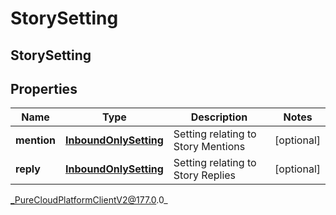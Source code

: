 # StorySetting

## StorySetting

## Properties

|Name | Type | Description | Notes|
|------------ | ------------- | ------------- | -------------|
| **mention** | [**InboundOnlySetting**](InboundOnlySetting) | Setting relating to Story Mentions | [optional] |
| **reply** | [**InboundOnlySetting**](InboundOnlySetting) | Setting relating to Story Replies | [optional] |



_PureCloudPlatformClientV2@177.0.0_
